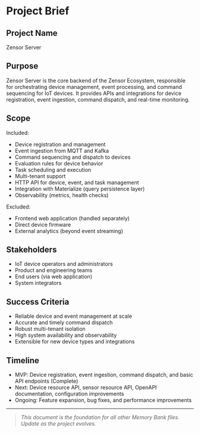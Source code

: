 # Project Brief

## Project Name
Zensor Server

## Purpose
Zensor Server is the core backend of the Zensor Ecosystem, responsible for orchestrating device management, event processing, and command sequencing for IoT devices. It provides APIs and integrations for device registration, event ingestion, command dispatch, and real-time monitoring.

## Scope
Included:
- Device registration and management
- Event ingestion from MQTT and Kafka
- Command sequencing and dispatch to devices
- Evaluation rules for device behavior
- Task scheduling and execution
- Multi-tenant support
- HTTP API for device, event, and task management
- Integration with Materialize (query persistence layer)
- Observability (metrics, health checks)

Excluded:
- Frontend web application (handled separately)
- Direct device firmware
- External analytics (beyond event streaming)

## Stakeholders
- IoT device operators and administrators
- Product and engineering teams
- End users (via web application)
- System integrators

## Success Criteria
- Reliable device and event management at scale
- Accurate and timely command dispatch
- Robust multi-tenant isolation
- High system availability and observability
- Extensible for new device types and integrations

## Timeline
- MVP: Device registration, event ingestion, command dispatch, and basic API endpoints (Complete)
- Next: Device resource API, sensor resource API, OpenAPI documentation, configuration improvements
- Ongoing: Feature expansion, bug fixes, and performance improvements

---

> _This document is the foundation for all other Memory Bank files. Update as the project evolves._ 
